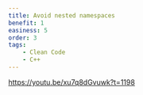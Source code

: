 ```yaml
---
title: Avoid nested namespaces
benefit: 1
easiness: 5
order: 3
tags:
    - Clean Code
    - C++
---
```


https://youtu.be/xu7q8dGvuwk?t=1198